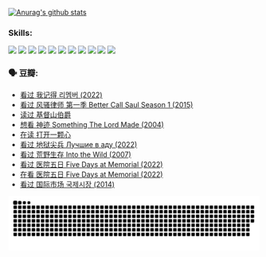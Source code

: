 
[![Anurag's github stats](https://github-readme-stats.vercel.app/api?username=w940853815)](https://github.com/anuraghazra/github-readme-stats)

### Skills:

<code><img height="32" src="https://cdn.jsdelivr.net/npm/simple-icons@v5/icons/python.svg"></code>
<code><img height="32" src="https://cdn.jsdelivr.net/npm/simple-icons@v5/icons/javascript.svg"></code>
<code><img height="32" src="https://cdn.jsdelivr.net/npm/simple-icons@v5/icons/django.svg"></code>
<code><img height="32" src="https://cdn.jsdelivr.net/npm/simple-icons@v5/icons/flask.svg"></code>
<code><img height="32" src="https://cdn.jsdelivr.net/npm/simple-icons@v5/icons/vuetify.svg"></code>
<code><img height="32" src="https://cdn.jsdelivr.net/npm/simple-icons@v5/icons/git.svg"></code>
<code><img height="32" src="https://cdn.jsdelivr.net/npm/simple-icons@v5/icons/docker.svg"></code>
<code><img height="32" src="https://cdn.jsdelivr.net/npm/simple-icons@v5/icons/postgresql.svg"></code>
<code><img height="32" src="https://cdn.jsdelivr.net/npm/simple-icons@v5/icons/elasticsearch.svg"></code>
<code><img height="32" src="https://cdn.jsdelivr.net/npm/simple-icons@v5/icons/macos.svg"></code>
<code><img height="32" src="https://cdn.jsdelivr.net/npm/simple-icons@v5/icons/linux.svg"></code>

### 🗣 豆瓣:

<!-- DOUBAN-ACTIVITIES:START -->
- [看过 我记得 리멤버‎ (2022)](https://www.douban.com/people/136069238/status/4075901098/?_i=70775507)
- [看过 风骚律师 第一季 Better Call Saul Season 1‎ (2015)](https://www.douban.com/people/136069238/status/4075482619/?_i=70775507)
- [读过 基督山伯爵](https://www.douban.com/people/136069238/status/4074593759/?_i=70775507)
- [想看 神迹 Something The Lord Made‎ (2004)](https://www.douban.com/people/136069238/status/4074340304/?_i=70775507)
- [在读 打开一颗心](https://www.douban.com/people/136069238/status/4074339283/?_i=70775507)
- [看过 地狱尖兵 Лучшие в аду‎ (2022)](https://www.douban.com/people/136069238/status/4071353412/?_i=70775507)
- [看过 荒野生存 Into the Wild‎ (2007)](https://www.douban.com/people/136069238/status/4069101490/?_i=70775507)
- [看过 医院五日 Five Days at Memorial‎ (2022)](https://www.douban.com/people/136069238/status/4067791360/?_i=70775507)
- [在看 医院五日 Five Days at Memorial‎ (2022)](https://www.douban.com/people/136069238/status/4063111480/?_i=70775507)
- [看过 国际市场 국제시장‎ (2014)](https://www.douban.com/people/136069238/status/4061744293/?_i=70775507)
<!-- DOUBAN-ACTIVITIES:END -->


![Snake animation](https://raw.githubusercontent.com/w940853815/w940853815/output/github-contribution-grid-snake.svg)

<!--
**w940853815/w940853815** is a ✨ _special_ ✨ repository because its `README.md` (this file) appears on your GitHub profile.

Here are some ideas to get you started:

- 🔭 I’m currently working on ...
- 🌱 I’m currently learning ...
- 👯 I’m looking to collaborate on ...
- 🤔 I’m looking for help with ...
- 💬 Ask me about ...
- 📫 How to reach me: ...
- 😄 Pronouns: ...
- ⚡ Fun fact: ...
-->
